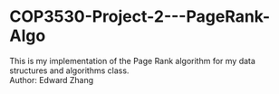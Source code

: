 # COP3530-Project-2---PageRank-Algo
This is my implementation of the Page Rank algorithm for my data structures and algorithms class. <br/>
Author: Edward Zhang
